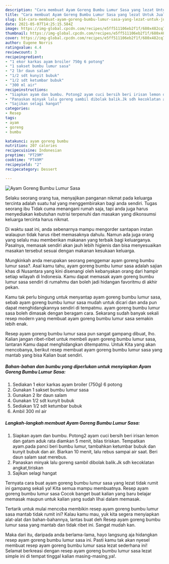 ```yaml
---
description: "Cara membuat Ayam Goreng Bumbu Lumur Sasa yang lezat Untuk Jualan"
title: "Cara membuat Ayam Goreng Bumbu Lumur Sasa yang lezat Untuk Jualan"
slug: 614-cara-membuat-ayam-goreng-bumbu-lumur-sasa-yang-lezat-untuk-jualan
date: 2021-05-07T14:25:15.584Z
image: https://img-global.cpcdn.com/recipes/e5ff511106eb2f1f/680x482cq70/ayam-goreng-bumbu-lumur-sasa-foto-resep-utama.jpg
thumbnail: https://img-global.cpcdn.com/recipes/e5ff511106eb2f1f/680x482cq70/ayam-goreng-bumbu-lumur-sasa-foto-resep-utama.jpg
cover: https://img-global.cpcdn.com/recipes/e5ff511106eb2f1f/680x482cq70/ayam-goreng-bumbu-lumur-sasa-foto-resep-utama.jpg
author: Eugene Norris
ratingvalue: 4.4
reviewcount: 3
recipeingredient:
- "1 ekor karkas ayam broiler 750g 6 potong"
- "1 sakset bumbu lumur sasa"
- "2 lbr daun salam"
- "1/2 sdt kunyit bubuk"
- "1/2 sdt ketumbar bubuk"
- "300 ml air"
recipeinstructions:
- "Siapkan ayam dan bumbu. Potong2 ayam cuci bersih beri irisan lemon dan gatam aduk rata diamkan 5 menit, bilas tiriskan. Tempatkan ayam.pada panci beri bumbu lumur, tambahkan ketumbar bubuk dan kunyit bubuk dan air. Biarkan 10 menit, lalu rebus sampai air saat. Beri daun salam saat merebus."
- "Panaskan minyak lalu goreng sambil dibolak balik.Jk sdh kecoklatan angkat,tiriskan"
- "Sajikan selagi hangat"
categories:
- Resep
tags:
- ayam
- goreng
- bumbu

katakunci: ayam goreng bumbu 
nutrition: 207 calories
recipecuisine: Indonesian
preptime: "PT29M"
cooktime: "PT49M"
recipeyield: "2"
recipecategory: Dessert

---
```



![Ayam Goreng Bumbu Lumur Sasa](https://img-global.cpcdn.com/recipes/e5ff511106eb2f1f/680x482cq70/ayam-goreng-bumbu-lumur-sasa-foto-resep-utama.jpg)

Selaku seorang orang tua, menyajikan panganan nikmat pada keluarga tercinta adalah suatu hal yang menggembirakan bagi anda sendiri. Tugas seorang ibu Tidak cuma menangani rumah saja, tapi anda juga harus menyediakan kebutuhan nutrisi terpenuhi dan masakan yang dikonsumsi keluarga tercinta harus nikmat.

Di waktu  saat ini, anda sebenarnya mampu mengorder santapan instan walaupun tidak harus ribet memasaknya dahulu. Namun ada juga orang yang selalu mau memberikan makanan yang terbaik bagi keluarganya. Pasalnya, memasak sendiri akan jauh lebih higienis dan bisa menyesuaikan masakan tersebut sesuai dengan makanan kesukaan keluarga. 



Mungkinkah anda merupakan seorang penggemar ayam goreng bumbu lumur sasa?. Asal kamu tahu, ayam goreng bumbu lumur sasa adalah sajian khas di Nusantara yang kini disenangi oleh kebanyakan orang dari hampir setiap wilayah di Indonesia. Kamu dapat memasak ayam goreng bumbu lumur sasa sendiri di rumahmu dan boleh jadi hidangan favoritmu di akhir pekan.

Kamu tak perlu bingung untuk menyantap ayam goreng bumbu lumur sasa, sebab ayam goreng bumbu lumur sasa mudah untuk dicari dan anda pun dapat menghidangkannya sendiri di tempatmu. ayam goreng bumbu lumur sasa boleh dimasak dengan beragam cara. Sekarang sudah banyak sekali resep modern yang membuat ayam goreng bumbu lumur sasa semakin lebih enak.

Resep ayam goreng bumbu lumur sasa pun sangat gampang dibuat, lho. Kalian jangan ribet-ribet untuk membeli ayam goreng bumbu lumur sasa, lantaran Kamu dapat menghidangkan ditempatmu. Untuk Kita yang akan mencobanya, berikut resep membuat ayam goreng bumbu lumur sasa yang mantab yang bisa Kalian buat sendiri.

<!--inarticleads1-->

##### Bahan-bahan dan bumbu yang diperlukan untuk menyiapkan Ayam Goreng Bumbu Lumur Sasa:

1. Sediakan 1 ekor karkas ayam broiler (750g) 6 potong
1. Gunakan 1 sakset bumbu lumur sasa
1. Gunakan 2 lbr daun salam
1. Gunakan 1/2 sdt kunyit bubuk
1. Sediakan 1/2 sdt ketumbar bubuk
1. Ambil 300 ml air




<!--inarticleads2-->

##### Langkah-langkah membuat Ayam Goreng Bumbu Lumur Sasa:

1. Siapkan ayam dan bumbu. Potong2 ayam cuci bersih beri irisan lemon dan gatam aduk rata diamkan 5 menit, bilas tiriskan. Tempatkan ayam.pada panci beri bumbu lumur, tambahkan ketumbar bubuk dan kunyit bubuk dan air. Biarkan 10 menit, lalu rebus sampai air saat. Beri daun salam saat merebus.
1. Panaskan minyak lalu goreng sambil dibolak balik.Jk sdh kecoklatan angkat,tiriskan
1. Sajikan selagi hangat




Ternyata cara buat ayam goreng bumbu lumur sasa yang lezat tidak rumit ini gampang sekali ya! Kita semua mampu membuatnya. Resep ayam goreng bumbu lumur sasa Cocok banget buat kalian yang baru belajar memasak maupun untuk kalian yang sudah lihai dalam memasak.

Tertarik untuk mulai mencoba membikin resep ayam goreng bumbu lumur sasa mantab tidak rumit ini? Kalau kamu mau, yuk kita segera menyiapkan alat-alat dan bahan-bahannya, lantas buat deh Resep ayam goreng bumbu lumur sasa yang mantab dan tidak ribet ini. Sangat mudah kan. 

Maka dari itu, daripada anda berlama-lama, hayo langsung aja hidangkan resep ayam goreng bumbu lumur sasa ini. Pasti kamu tak akan nyesel membuat resep ayam goreng bumbu lumur sasa lezat sederhana ini! Selamat berkreasi dengan resep ayam goreng bumbu lumur sasa lezat simple ini di tempat tinggal kalian masing-masing,ya!.

